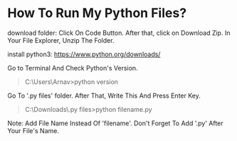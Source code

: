 # How To Run My Python Files?
download folder: Click On Code Button. After that, click on Download Zip. In Your File Explorer, Unzip The Folder.

install python3: https://www.python.org/downloads/

Go to Terminal And Check Python's Version.
<blockquote>
  C:\Users\Arnav>python version
</blockquote>
Go To '.py files' folder. After That, Write This And Press Enter Key.
<blockquote>
  C:\Downloads\.py files>python filename.py
</blockquote>

Note: Add File Name Instead Of 'filename'. Don't Forget To Add '.py' After Your File's Name.
